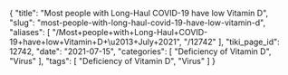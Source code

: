 {
    "title": "Most people with Long-Haul COVID-19 have low Vitamin D",
    "slug": "most-people-with-long-haul-covid-19-have-low-vitamin-d",
    "aliases": [
        "/Most+people+with+Long-Haul+COVID-19+have+low+Vitamin+D+\u2013+July+2021",
        "/12742"
    ],
    "tiki_page_id": 12742,
    "date": "2021-07-15",
    "categories": [
        "Deficiency of Vitamin D",
        "Virus"
    ],
    "tags": [
        "Deficiency of Vitamin D",
        "Virus"
    ]
}